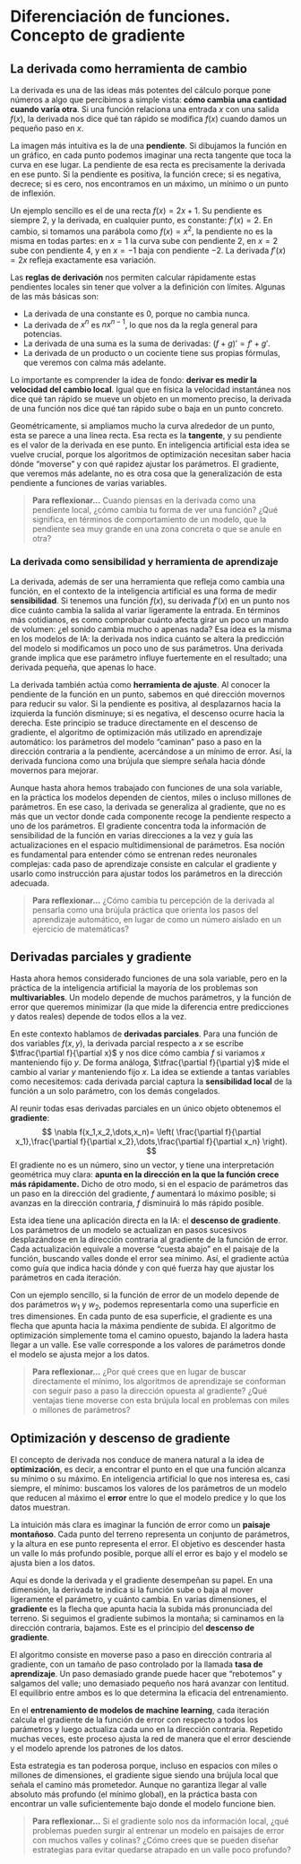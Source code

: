 # Diferenciación de funciones. Concepto de gradiente

## La derivada como herramienta de cambio

La derivada es una de las ideas más potentes del cálculo porque pone números a algo que percibimos a simple vista: **cómo cambia una cantidad cuando varía otra**. Si una función relaciona una entrada $x$ con una salida $f(x)$, la derivada nos dice qué tan rápido se modifica $f(x)$ cuando damos un pequeño paso en $x$.

La imagen más intuitiva es la de una **pendiente**. Si dibujamos la función en un gráfico, en cada punto podemos imaginar una recta tangente que toca la curva en ese lugar. La pendiente de esa recta es precisamente la derivada en ese punto. Si la pendiente es positiva, la función crece; si es negativa, decrece; si es cero, nos encontramos en un máximo, un mínimo o un punto de inflexión.

Un ejemplo sencillo es el de una recta $f(x)=2x+1$. Su pendiente es siempre $2$, y la derivada, en cualquier punto, es constante: $f'(x)=2$. En cambio, si tomamos una parábola como $f(x)=x^2$, la pendiente no es la misma en todas partes: en $x=1$ la curva sube con pendiente $2$, en $x=2$ sube con pendiente $4$, y en $x=-1$ baja con pendiente $-2$. La derivada $f'(x)=2x$ refleja exactamente esa variación.

Las **reglas de derivación** nos permiten calcular rápidamente estas pendientes locales sin tener que volver a la definición con límites. Algunas de las más básicas son:

- La derivada de una constante es $0$, porque no cambia nunca.
- La derivada de $x^n$ es $nx^{n-1}$, lo que nos da la regla general para potencias.
- La derivada de una suma es la suma de derivadas: $(f+g)'=f'+g'$.
- La derivada de un producto o un cociente tiene sus propias fórmulas, que veremos con calma más adelante.

Lo importante es comprender la idea de fondo: **derivar es medir la velocidad del cambio local**. Igual que en física la velocidad instantánea nos dice qué tan rápido se mueve un objeto en un momento preciso, la derivada de una función nos dice qué tan rápido sube o baja en un punto concreto.

Geométricamente, si ampliamos mucho la curva alrededor de un punto, esta se parece a una línea recta. Esa recta es la **tangente**, y su pendiente es el valor de la derivada en ese punto. En inteligencia artificial esta idea se vuelve crucial, porque los algoritmos de optimización necesitan saber hacia dónde “moverse” y con qué rapidez ajustar los parámetros. El gradiente, que veremos más adelante, no es otra cosa que la generalización de esta pendiente a funciones de varias variables.

> **Para reflexionar…**
> Cuando piensas en la derivada como una pendiente local, ¿cómo cambia tu forma de ver una función? ¿Qué significa, en términos de comportamiento de un modelo, que la pendiente sea muy grande en una zona concreta o que se anule en otra?

### La derivada como sensibilidad y herramienta de aprendizaje

La derivada, además de ser una herramienta que refleja como cambia una función, en el contexto de la inteligencia artificial es una forma de medir **sensibilidad**. Si tenemos una función $f(x)$, su derivada $f'(x)$ en un punto nos dice cuánto cambia la salida al variar ligeramente la entrada. En términos más cotidianos, es como comprobar cuánto afecta girar un poco un mando de volumen: ¿el sonido cambia mucho o apenas nada? Esa idea es la misma en los modelos de IA: la derivada nos indica cuánto se altera la predicción del modelo si modificamos un poco uno de sus parámetros. Una derivada grande implica que ese parámetro influye fuertemente en el resultado; una derivada pequeña, que apenas lo hace.

La derivada también actúa como **herramienta de ajuste**. Al conocer la pendiente de la función en un punto, sabemos en qué dirección movernos para reducir su valor. Si la pendiente es positiva, al desplazarnos hacia la izquierda la función disminuye; si es negativa, el descenso ocurre hacia la derecha. Este principio se traduce directamente en el descenso de gradiente, el algoritmo de optimización más utilizado en aprendizaje automático: los parámetros del modelo “caminan” paso a paso en la dirección contraria a la pendiente, acercándose a un mínimo de error. Así, la derivada funciona como una brújula que siempre señala hacia dónde movernos para mejorar.

Aunque hasta ahora hemos trabajado con funciones de una sola variable, en la práctica los modelos dependen de cientos, miles o incluso millones de parámetros. En ese caso, la derivada se generaliza al gradiente, que no es más que un vector donde cada componente recoge la pendiente respecto a uno de los parámetros. El gradiente concentra toda la información de sensibilidad de la función en varias direcciones a la vez y guía las actualizaciones en el espacio multidimensional de parámetros. Esa noción es fundamental para entender cómo se entrenan redes neuronales complejas: cada paso de aprendizaje consiste en calcular el gradiente y usarlo como instrucción para ajustar todos los parámetros en la dirección adecuada.

> **Para reflexionar…**
> ¿Cómo cambia tu percepción de la derivada al pensarla como una brújula práctica que orienta los pasos del aprendizaje automático, en lugar de como un número aislado en un ejercicio de matemáticas?

## Derivadas parciales y gradiente

Hasta ahora hemos considerado funciones de una sola variable, pero en la práctica de la inteligencia artificial la mayoría de los problemas son **multivariables**. Un modelo depende de muchos parámetros, y la función de error que queremos minimizar (la que mide la diferencia entre predicciones y datos reales) depende de todos ellos a la vez.

En este contexto hablamos de **derivadas parciales**. Para una función de dos variables $f(x,y)$, la derivada parcial respecto a $x$ se escribe $\tfrac{\partial f}{\partial x}$ y nos dice cómo cambia $f$ si variamos $x$ manteniendo fijo $y$. De forma análoga, $\tfrac{\partial f}{\partial y}$ mide el cambio al variar $y$ manteniendo fijo $x$. La idea se extiende a tantas variables como necesitemos: cada derivada parcial captura la **sensibilidad local** de la función a un solo parámetro, con los demás congelados.

Al reunir todas esas derivadas parciales en un único objeto obtenemos el **gradiente**:
$$
\nabla f(x_1,x_2,\dots,x_n)=
\left( \frac{\partial f}{\partial x_1},\frac{\partial f}{\partial x_2},\dots,\frac{\partial f}{\partial x_n} \right).
$$
El gradiente no es un número, sino un vector, y tiene una interpretación geométrica muy clara: **apunta en la dirección en la que la función crece más rápidamente.** Dicho de otro modo, si en el espacio de parámetros das un paso en la dirección del gradiente, $f$ aumentará lo máximo posible; si avanzas en la dirección contraria, $f$ disminuirá lo más rápido posible.

Esta idea tiene una aplicación directa en la IA: el **descenso de gradiente**. Los parámetros de un modelo se actualizan en pasos sucesivos desplazándose en la dirección contraria al gradiente de la función de error. Cada actualización equivale a moverse “cuesta abajo” en el paisaje de la función, buscando valles donde el error sea mínimo. Así, el gradiente actúa como guía que indica hacia dónde y con qué fuerza hay que ajustar los parámetros en cada iteración.

Con un ejemplo sencillo, si la función de error de un modelo depende de dos parámetros $w_1$ y $w_2$, podemos representarla como una superficie en tres dimensiones. En cada punto de esa superficie, el gradiente es una flecha que apunta hacia la máxima pendiente de subida. El algoritmo de optimización simplemente toma el camino opuesto, bajando la ladera hasta llegar a un valle. Ese valle corresponde a los valores de parámetros donde el modelo se ajusta mejor a los datos.

> **Para reflexionar…**
> ¿Por qué crees que en lugar de buscar directamente el mínimo, los algoritmos de aprendizaje se conforman con seguir paso a paso la dirección opuesta al gradiente? ¿Qué ventajas tiene moverse con esta brújula local en problemas con miles o millones de parámetros?

## Optimización y descenso de gradiente

El concepto de derivada nos conduce de manera natural a la idea de **optimización**, es decir, a encontrar el punto en el que una función alcanza su mínimo o su máximo. En inteligencia artificial lo que nos interesa es, casi siempre, el mínimo: buscamos los valores de los parámetros de un modelo que reducen al máximo el **error** entre lo que el modelo predice y lo que los datos muestran.

La intuición más clara es imaginar la función de error como un **paisaje montañoso**. Cada punto del terreno representa un conjunto de parámetros, y la altura en ese punto representa el error. El objetivo es descender hasta un valle lo más profundo posible, porque allí el error es bajo y el modelo se ajusta bien a los datos.

Aquí es donde la derivada y el gradiente desempeñan su papel. En una dimensión, la derivada te indica si la función sube o baja al mover ligeramente el parámetro, y cuánto cambia. En varias dimensiones, el **gradiente** es la flecha que apunta hacia la subida más pronunciada del terreno. Si seguimos el gradiente subimos la montaña; si caminamos en la dirección contraria, bajamos. Este es el principio del **descenso de gradiente**.

El algoritmo consiste en moverse paso a paso en dirección contraria al gradiente, con un tamaño de paso controlado por la llamada **tasa de aprendizaje**. Un paso demasiado grande puede hacer que “rebotemos” y salgamos del valle; uno demasiado pequeño nos hará avanzar con lentitud. El equilibrio entre ambos es lo que determina la eficacia del entrenamiento.

En el **entrenamiento de modelos de machine learning**, cada iteración calcula el gradiente de la función de error con respecto a todos los parámetros y luego actualiza cada uno en la dirección contraria. Repetido muchas veces, este proceso ajusta la red de manera que el error desciende y el modelo aprende los patrones de los datos.

Esta estrategia es tan poderosa porque, incluso en espacios con miles o millones de dimensiones, el gradiente sigue siendo una brújula local que señala el camino más prometedor. Aunque no garantiza llegar al valle absoluto más profundo (el mínimo global), en la práctica basta con encontrar un valle suficientemente bajo donde el modelo funcione bien.

> **Para reflexionar…**
> Si el gradiente solo nos da información local, ¿qué problemas pueden surgir al entrenar un modelo en paisajes de error con muchos valles y colinas? ¿Cómo crees que se pueden diseñar estrategias para evitar quedarse atrapado en un valle poco profundo?
